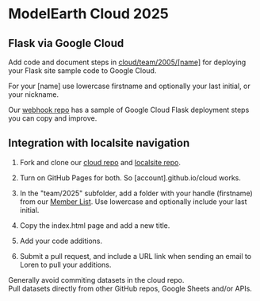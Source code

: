 # ModelEarth Cloud 2025

## Flask via Google Cloud

Add code and document steps in [cloud/team/2005/[name]](https://github.com/modelearth/cloud/) for deploying your Flask site sample code to Google Cloud. 

For your [name] use lowercase firstname and optionally your last initial, or your nickname.

Our [webhook repo](https://github.com/modelearth/webhook/) has a sample of Google Cloud Flask deployment steps you can copy and improve.


## Integration with localsite navigation

1. Fork and clone our [cloud repo](https://github.com/modelearth/cloud) and [localsite repo](https://github.com/modelearth/localsite). 

2. Turn on GitHub Pages for both. So [account].github.io/cloud works.

3. In the "team/2025" subfolder, add a folder with your handle (firstname) from our [Member List](https://model.earth/community/members). Use lowercase and optionally include your last initial.

4. Copy the index.html page and add a new title.

5. Add your code additions.

6. Submit a pull request, and include a URL link when sending an email to Loren to pull your additions.


Generally avoid commiting datasets in the cloud repo.  
Pull datasets directly from other GitHub repos, Google Sheets and/or APIs.

<!--
Let's document trying [Cursor AI with Claude](https://cursor.com).

CoLabs + [Anvil](https://anvil.works/learn/tutorials/data-science#connecting-notebooks) + [Plotly](https://plotly.com/python) and [Seaborn](https://seaborn.pydata.org/examples/index.html) + [Cursor](https://www.cursor.com/) 

[Cloudflare Workers](https://developers.cloudflare.com/workers/) to create an app.
-->
